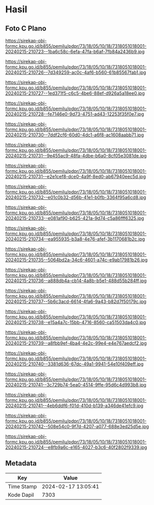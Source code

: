 # Hasil

## Foto C Plano

https://sirekap-obj-formc.kpu.go.id/b855/pemilu/pdpr/73/18/05/10/18/7318051018001-20240215-210723--1ba6c58c-6efa-47fa-b6af-7fb84a2436b9.jpg

https://sirekap-obj-formc.kpu.go.id/b855/pemilu/pdpr/73/18/05/10/18/7318051018001-20240215-210726--7d349259-ac0c-4af6-b560-61b85567fab1.jpg

https://sirekap-obj-formc.kpu.go.id/b855/pemilu/pdpr/73/18/05/10/18/7318051018001-20240215-210727--1ed371f5-c6c5-4be6-88ef-d926a5a18ee0.jpg

https://sirekap-obj-formc.kpu.go.id/b855/pemilu/pdpr/73/18/05/10/18/7318051018001-20240215-210728--fe7146e0-9d73-4751-ad43-12253f35f0e7.jpg

https://sirekap-obj-formc.kpu.go.id/b855/pemilu/pdpr/73/18/05/10/18/7318051018001-20240215-210730--7ddf2cf6-60d0-4dc1-a6f8-ac1608aabb71.jpg

https://sirekap-obj-formc.kpu.go.id/b855/pemilu/pdpr/73/18/05/10/18/7318051018001-20240215-210731--9e455ac9-48fa-4dbe-b6a0-8cf05e3081de.jpg

https://sirekap-obj-formc.kpu.go.id/b855/pemilu/pdpr/73/18/05/10/18/7318051018001-20240215-210731--e2e1cef8-dce0-4a9f-8ed0-ab67940eec5d.jpg

https://sirekap-obj-formc.kpu.go.id/b855/pemilu/pdpr/73/18/05/10/18/7318051018001-20240215-210732--e01c0b32-d56b-41e1-b0fb-3364f95a6cd8.jpg

https://sirekap-obj-formc.kpu.go.id/b855/pemilu/pdpr/73/18/05/10/18/7318051018001-20240215-210733--e081af90-b625-421a-9d74-c5a86fff6325.jpg

https://sirekap-obj-formc.kpu.go.id/b855/pemilu/pdpr/73/18/05/10/18/7318051018001-20240215-210734--ea955935-b3a8-4e76-afef-3b1170681b2c.jpg

https://sirekap-obj-formc.kpu.go.id/b855/pemilu/pdpr/73/18/05/10/18/7318051018001-20240215-210735--5064bd2a-34c6-4601-a74c-e9ab17981b26.jpg

https://sirekap-obj-formc.kpu.go.id/b855/pemilu/pdpr/73/18/05/10/18/7318051018001-20240215-210736--a888db4a-cb14-4a8b-b5e1-488d55b284ff.jpg

https://sirekap-obj-formc.kpu.go.id/b855/pemilu/pdpr/73/18/05/10/18/7318051018001-20240215-210737--5b6c3acd-6614-4fa6-9a43-b82d7f50179c.jpg

https://sirekap-obj-formc.kpu.go.id/b855/pemilu/pdpr/73/18/05/10/18/7318051018001-20240215-210738--e15a4a7c-15bb-4716-8560-ca51503da4c0.jpg

https://sirekap-obj-formc.kpu.go.id/b855/pemilu/pdpr/73/18/05/10/18/7318051018001-20240215-210739--a8fbb9ef-4ba4-4e2c-99e4-e4e767aedcf2.jpg

https://sirekap-obj-formc.kpu.go.id/b855/pemilu/pdpr/73/18/05/10/18/7318051018001-20240215-210740--3381d636-67dc-49a1-9941-54e10f409eff.jpg

https://sirekap-obj-formc.kpu.go.id/b855/pemilu/pdpr/73/18/05/10/18/7318051018001-20240215-210741--3c729b74-5ea0-4514-9ffe-95d6c4d993b8.jpg

https://sirekap-obj-formc.kpu.go.id/b855/pemilu/pdpr/73/18/05/10/18/7318051018001-20240215-210741--4eb6ddf6-f01d-410d-b139-a346de41efc9.jpg

https://sirekap-obj-formc.kpu.go.id/b855/pemilu/pdpr/73/18/05/10/18/7318051018001-20240215-210742--508e54c0-9f7d-4207-a077-688e3ed25d5e.jpg

https://sirekap-obj-formc.kpu.go.id/b855/pemilu/pdpr/73/18/05/10/18/7318051018001-20240215-210724--e8fb9a6c-e165-4027-b3c6-40f2802f9339.jpg


## Metadata

| Key        | Value               |
| ---------- | ------------------- |
| Time Stamp | 2024-02-17 13:05:41 |
| Kode Dapil | 7303                |



